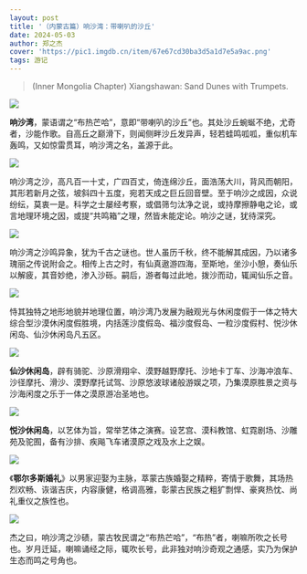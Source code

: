 ```yaml
---
layout: post
title: '（内蒙古篇）响沙湾：带喇叭的沙丘'
date: 2024-05-03
author: 郑之杰
cover: 'https://pic1.imgdb.cn/item/67e67cd30ba3d5a1d7e5a9ac.png'
tags: 游记
---
```


> (Inner Mongolia Chapter) Xiangshawan: Sand Dunes with Trumpets.

![](https://pic1.imgdb.cn/item/67e67cd30ba3d5a1d7e5a9ac.png)


**响沙湾**，蒙语谓之“布热芒哈”，意即“带喇叭的沙丘”也。其处沙丘蜿蜒不绝，尤奇者，沙能作歌。自高丘之巅滑下，则闻侧畔沙丘发异声，轻若蛙鸣呱呱，重似机车轰鸣，又如惊雷贯耳，响沙湾之名，盖源于此。

![](https://pic1.imgdb.cn/item/67e5415f0ba3d5a1d7e52a7a.jpg)

响沙湾之沙，高凡百一十丈，广四百丈，倚连绵沙丘，面浩荡大川，背风而朝阳，其形若新月之弦，坡斜四十五度，宛若天成之巨丘回音壁。至于响沙之成因，众说纷纭，莫衷一是。科学之士屡经考察，或倡筛匀汰净之说，或持摩擦静电之论，或言地理环境之因，或提“共鸣箱”之理，然皆未能定论。响沙之谜，犹待深究。

![](https://pic1.imgdb.cn/item/67e548ce0ba3d5a1d7e52c22.png)

响沙湾之沙鸣异象，犹为千古之谜也。世人虽历千秋，终不能解其成因，乃以诸多瑰丽之传说附会之。相传上古之时，有仙真遨游四海，至斯地，坐沙小憩，奏仙乐以解疲，其音妙绝，渗入沙砾。嗣后，游者每过此地，拨沙而动，辄闻仙乐之音。

![](https://pic1.imgdb.cn/item/67e5494e0ba3d5a1d7e52c3d.png)

恃其独特之地形地貌并地理位置，响沙湾乃发展为融观光与休闲度假于一体之特大综合型沙漠休闲度假胜境，内括莲沙度假岛、福沙度假岛、一粒沙度假村、悦沙休闲岛、仙沙休闲岛凡五区。

![](https://pic1.imgdb.cn/item/67e546580ba3d5a1d7e52bab.png)

**仙沙休闲岛**，辟有骑驼、沙原滑翔伞、漠野越野摩托、沙地卡丁车、沙海冲浪车、沙径摩托、滑沙、漠野摩托试驾、沙原悠波球诸般游娱之项，乃集漠原胜景之资与沙海闲度之乐于一体之漠原游冶圣地也。

![](https://pic1.imgdb.cn/item/67e543c20ba3d5a1d7e52b3a.png)

**悦沙休闲岛**，以艺体为旨，常举艺体之演赛。设艺宫、漠科教馆、虹霓剧场、沙雕苑及驼囿，备有沙排、疾飚飞车诸漠原之戏及水上之娱。

![](https://pic1.imgdb.cn/item/67e546ec0ba3d5a1d7e52bc8.png)

《**鄂尔多斯婚礼**》以男家迎娶为主脉，萃蒙古族婚娶之精粹，寄情于歌舞，其场热烈欢畅、诙谐吉庆，内容康健，格调高雅，彰蒙古民族之粗犷剽悍、豪爽热忱、尚礼重仪之族性也。

![](https://pic1.imgdb.cn/item/67e5402f0ba3d5a1d7e52a28.png)

杰之曰，响沙湾之沙碛，蒙古牧民谓之“布热芒哈”，“布热”者，喇嘛所吹之长号也。岁月迁延，喇嘛诵经之际，辄吹长号，此非独对响沙奇观之通感，实乃为保护生态而鸣之号角也。
